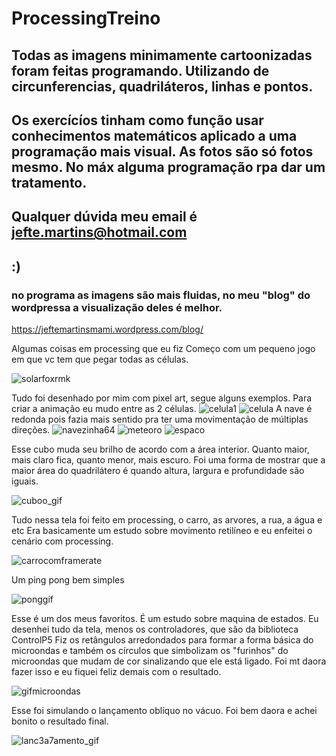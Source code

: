 # ProcessingTreino
## Todas as imagens minimamente cartoonizadas foram feitas programando. Utilizando de circunferencias, quadriláteros, linhas e pontos.
## Os exercícíos tinham como função usar conhecimentos matemáticos aplicado a uma programação mais visual. As fotos são só fotos mesmo. No máx alguma programação rpa dar um tratamento.
## Qualquer dúvida meu email é jefte.martins@hotmail.com 
## :)
### no programa as imagens são mais fluidas, no meu "blog" do wordpressa a visualização deles é melhor.
https://jeftemartinsmami.wordpress.com/blog/

Algumas coisas em processing que eu fiz
Começo com um pequeno jogo em que vc tem que pegar todas as células.

![solarfoxrmk](https://user-images.githubusercontent.com/36806973/154388199-eecdf8fc-f3ab-4504-952b-88a70a8a12f3.gif)

Tudo foi desenhado por mim com pixel art, segue alguns exemplos.
Para criar a animação eu mudo entre as 2 células.
![celula1](https://user-images.githubusercontent.com/36806973/154388246-d54bc316-a361-43da-8ced-b636b5e39d41.png)
![celula](https://user-images.githubusercontent.com/36806973/154388256-ba097b8c-fdf1-49ab-9504-f0798a8c0f77.png)
A nave é redonda pois fazia mais sentido pra ter uma movimentação de múltiplas direções.
![navezinha64](https://user-images.githubusercontent.com/36806973/154388265-63d22113-0d75-40f1-a3ac-0753be4272e9.png)
![meteoro](https://user-images.githubusercontent.com/36806973/154388309-647a5ebb-f2e5-48ce-aef1-6177dd06b19f.png)
![espaco](https://user-images.githubusercontent.com/36806973/154388316-6a7094f0-5eaf-4676-918d-301b9c8ce1e0.png)


Esse cubo muda seu brilho de acordo com a área interior. Quanto maior, mais claro fica, quanto menor, mais escuro.
Foi uma forma de mostrar que a maior área do quadrilátero é quando altura, largura e profundidade são iguais.

![cuboo_gif](https://user-images.githubusercontent.com/36806973/153521418-50b64b1c-ddbd-43c0-a626-3326dca96de0.gif)

Tudo nessa tela foi feito em processing, o carro, as arvores, a rua, a água e etc
Era basicamente um estudo sobre movimento retilíneo e eu enfeitei o cenário com processing.

![carrocomframerate](https://user-images.githubusercontent.com/36806973/153522969-7f10a15c-417f-400a-8533-a674162ee20e.gif)

Um ping pong bem simples 

![ponggif](https://user-images.githubusercontent.com/36806973/153693899-1e44576b-7efd-453a-90cf-3702cdd5cbb1.gif)

Esse é um dos meus favoritos. É um estudo sobre maquina de estados.
Eu desenhei tudo da tela, menos os controladores, que são da biblioteca ControlP5
Fiz os retângulos arredondados para formar a forma básica do microondas e também os círculos que simbolizam os "furinhos"
do microondas que mudam de cor sinalizando que ele está ligado. Foi mt daora fazer isso e eu fiquei feliz demais com o resultado.


![gifmicroondas](https://user-images.githubusercontent.com/36806973/154386816-ef6cf285-5408-435b-872d-a64067149c9b.gif)

Esse foi simulando o lançamento oblíquo no vácuo. Foi bem daora e achei bonito o resultado final.

![lanc3a7amento_gif](https://user-images.githubusercontent.com/36806973/154387206-7fa5093c-d341-431c-83bb-a5f0b7ad26c3.gif)
